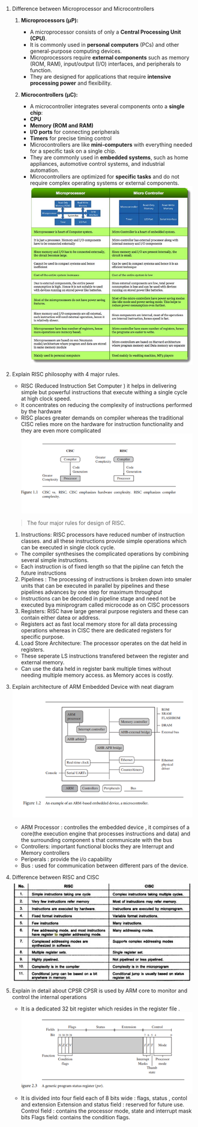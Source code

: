 1. Difference between Microprocessor and Microcontrollers
   1. **Microprocessors (µP):**
      - A microprocessor consists of only a **Central Processing Unit (CPU)**.
      - It is commonly used in **personal computers** (PCs) and other general-purpose computing devices.
      - Microprocessors require **external components** such as memory (ROM, RAM), input/output (I/O) interfaces, and peripherals to function.
      - They are designed for applications that require **intensive processing power** and flexibility.


   2. **Microcontrollers (µC):**
      - A microcontroller integrates several components onto a **single chip**:
      - **CPU**
      - **Memory (ROM and RAM)**
      - **I/O ports** for connecting peripherals
      - **Timers** for precise timing control
      - Microcontrollers are like **mini-computers** with everything needed for a specific task on a single chip.
      - They are commonly used in **embedded systems**, such as home appliances, automotive control systems, and industrial automation.
      - Microcontrollers are optimized for **specific tasks** and do not require complex operating systems or external components.
      ![alt text](image-14.png)

2. Explain RISC philosophy with 4 major rules.
   - RISC (Reduced Instruction Set Computer ) it helps in delivering simple but powerful instructions  that execute withing a single cycle at high clock speed.
   - It concentrates on reducing the complexity of instructions performed by the hardware 
   - RISC places greater demands on compiler  whereas the traditional CISC relies more on the hardware for instruction functionality and they are even more complicated 
   ![cisc vs risc](image-10.png)
   >The four major rules for design of RISC.
      1. Instructions: RISC processors have reduced number of instruction classes. and all these instructions provide simple operations which can be executed in single clock cycle.
      - The compiler synthesises the complicated operations by combining several simple instructions.
      - Each instruction is of fixed length so that the pipline can fetch the future instructions

      2. Pipelines : The processing of instructions is broken down into smaler units that can be executed in parallel by pipelines and these pipelines advances by one step for maximum throughput
      - Instructions can be decoded in pipeline stage and need not be executed bya miniprogram called microcode as on CISC processors

      3. Registers: RISC have large general purpose registers and these can contain either datea or address.
      - Registers act as fast local memory store for all data processing operations whereas in CISC there are dedicated registers for specific purpose.

      4. Load Store Architecture: The processor operates on the dat held in registers. 
      - These seperate LS instructions transfered between the register and external memory.
      - Can use the data held in register bank  multiple times without needing multiple memory access. as Memory acces is costly.
3. Explain architecture of ARM Embedded Device with neat diagram
   ![alt text](image-12.png)
   - ARM Processor : controlles the embedded device , it compirses of a core(the execution engine that processes instructions and data) and the surrounding component s that communicate with the bus 
   - Controllers: important functional blocks they are Interrupt and Memory controllers
   - Periperals : provide the i/o capability 
   - Bus : used for communication between different pars of the device.

4. Difference between RISC and CISC
   ![alt text](image-11.png)

5. Explain in detail about CPSR 
   CPSR is used by ARM core to monitor and control the internal operations 
   - It is a dedicated 32 bit register which resides in the register file .
   ![alt text](image-13.png)
   - It is divided into four field  each of 8 bits wide : flags, status , contol and extension
   Extension and status field : reserved for future use.
   Control field : contains the processor mode, state and interrupt mask bits
   Flags field: contains the condition flags.
